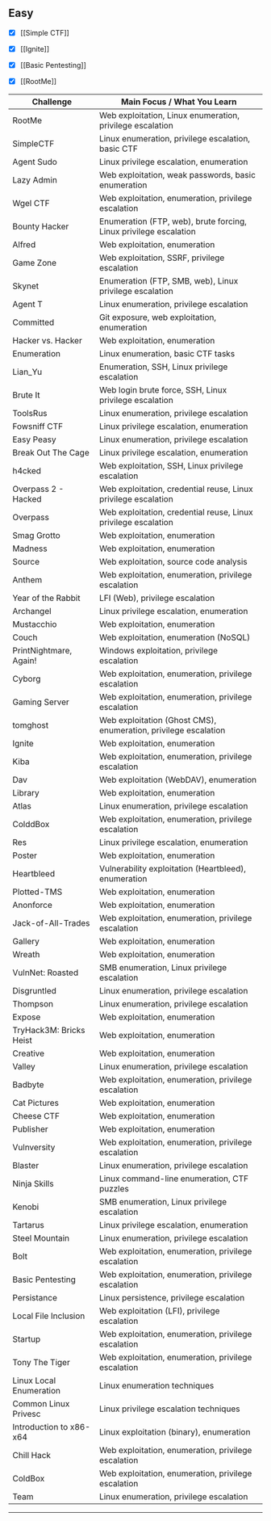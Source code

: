 
## Easy
- [x] [[Simple CTF]]
- [x] [[Ignite]]
- [x] [[Basic Pentesting]]
- [x] [[RootMe]]


|Challenge|Main Focus / What You Learn|
|---|---|
|RootMe|Web exploitation, Linux enumeration, privilege escalation|
|SimpleCTF|Linux enumeration, privilege escalation, basic CTF|
|Agent Sudo|Linux privilege escalation, enumeration|
|Lazy Admin|Web exploitation, weak passwords, basic enumeration|
|Wgel CTF|Web exploitation, enumeration, privilege escalation|
|Bounty Hacker|Enumeration (FTP, web), brute forcing, Linux privilege escalation|
|Alfred|Web exploitation, enumeration|
|Game Zone|Web exploitation, SSRF, privilege escalation|
|Skynet|Enumeration (FTP, SMB, web), Linux privilege escalation|
|Agent T|Linux enumeration, privilege escalation|
|Committed|Git exposure, web exploitation, enumeration|
|Hacker vs. Hacker|Web exploitation, enumeration|
|Enumeration|Linux enumeration, basic CTF tasks|
|Lian_Yu|Enumeration, SSH, Linux privilege escalation|
|Brute It|Web login brute force, SSH, Linux privilege escalation|
|ToolsRus|Linux enumeration, privilege escalation|
|Fowsniff CTF|Linux privilege escalation, enumeration|
|Easy Peasy|Linux enumeration, privilege escalation|
|Break Out The Cage|Linux privilege escalation, enumeration|
|h4cked|Web exploitation, SSH, Linux privilege escalation|
|Overpass 2 - Hacked|Web exploitation, credential reuse, Linux privilege escalation|
|Overpass|Web exploitation, credential reuse, Linux privilege escalation|
|Smag Grotto|Web exploitation, enumeration|
|Madness|Web exploitation, enumeration|
|Source|Web exploitation, source code analysis|
|Anthem|Web exploitation, enumeration, privilege escalation|
|Year of the Rabbit|LFI (Web), privilege escalation|
|Archangel|Linux privilege escalation, enumeration|
|Mustacchio|Web exploitation, enumeration|
|Couch|Web exploitation, enumeration (NoSQL)|
|PrintNightmare, Again!|Windows exploitation, privilege escalation|
|Cyborg|Web exploitation, enumeration, privilege escalation|
|Gaming Server|Web exploitation, enumeration, privilege escalation|
|tomghost|Web exploitation (Ghost CMS), enumeration, privilege escalation|
|Ignite|Web exploitation, enumeration|
|Kiba|Web exploitation, enumeration, privilege escalation|
|Dav|Web exploitation (WebDAV), enumeration|
|Library|Web exploitation, enumeration|
|Atlas|Linux enumeration, privilege escalation|
|ColddBox|Web exploitation, enumeration, privilege escalation|
|Res|Linux privilege escalation, enumeration|
|Poster|Web exploitation, enumeration|
|Heartbleed|Vulnerability exploitation (Heartbleed), enumeration|
|Plotted-TMS|Web exploitation, enumeration|
|Anonforce|Web exploitation, enumeration|
|Jack-of-All-Trades|Web exploitation, enumeration, privilege escalation|
|Gallery|Web exploitation, enumeration|
|Wreath|Web exploitation, enumeration|
|VulnNet: Roasted|SMB enumeration, Linux privilege escalation|
|Disgruntled|Linux enumeration, privilege escalation|
|Thompson|Linux enumeration, privilege escalation|
|Expose|Web exploitation, enumeration|
|TryHack3M: Bricks Heist|Web exploitation, enumeration|
|Creative|Web exploitation, enumeration|
|Valley|Linux enumeration, privilege escalation|
|Badbyte|Web exploitation, enumeration, privilege escalation|
|Cat Pictures|Web exploitation, enumeration|
|Cheese CTF|Web exploitation, enumeration|
|Publisher|Web exploitation, enumeration|
|Vulnversity|Web exploitation, enumeration, privilege escalation|
|Blaster|Linux enumeration, privilege escalation|
|Ninja Skills|Linux command-line enumeration, CTF puzzles|
|Kenobi|SMB enumeration, Linux privilege escalation|
|Tartarus|Linux privilege escalation, enumeration|
|Steel Mountain|Linux enumeration, privilege escalation|
|Bolt|Web exploitation, enumeration, privilege escalation|
|Basic Pentesting|Web exploitation, enumeration, privilege escalation|
|Persistance|Linux persistence, privilege escalation|
|Local File Inclusion|Web exploitation (LFI), privilege escalation|
|Startup|Web exploitation, enumeration, privilege escalation|
|Tony The Tiger|Web exploitation, enumeration, privilege escalation|
|Linux Local Enumeration|Linux enumeration techniques|
|Common Linux Privesc|Linux privilege escalation techniques|
|Introduction to x86-x64|Linux exploitation (binary), enumeration|
|Chill Hack|Web exploitation, enumeration, privilege escalation|
|ColdBox|Web exploitation, enumeration, privilege escalation|
|Team|Linux enumeration, privilege escalation|

---